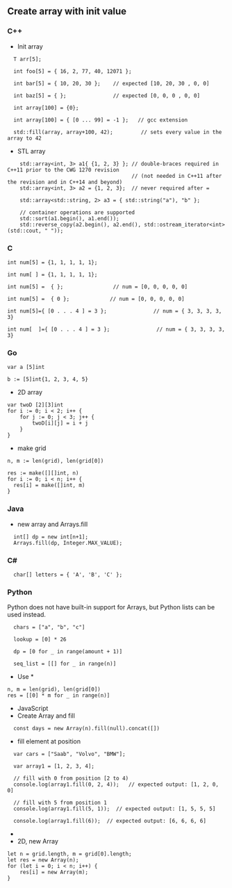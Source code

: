 ## Create array with init value
### C++
- Init array
```
  T arr[5];
   
  int foo[5] = { 16, 2, 77, 40, 12071 };

  int bar[5] = { 10, 20, 30 };    // expected [10, 20, 30 , 0, 0]

  int baz[5] = { };               // expected [0, 0, 0 , 0, 0]

  int array[100] = {0};

  int array[100] = { [0 ... 99] = -1 };   // gcc extension

  std::fill(array, array+100, 42);         // sets every value in the array to 42

```
- STL array
``` 
    std::array<int, 3> a1{ {1, 2, 3} }; // double-braces required in C++11 prior to the CWG 1270 revision
                                        // (not needed in C++11 after the revision and in C++14 and beyond)
    std::array<int, 3> a2 = {1, 2, 3};  // never required after =
    
    std::array<std::string, 2> a3 = { std::string("a"), "b" };
 
    // container operations are supported
    std::sort(a1.begin(), a1.end());
    std::reverse_copy(a2.begin(), a2.end(), std::ostream_iterator<int>(std::cout, " "));

```

### C
```
int num[5] = {1, 1, 1, 1, 1};

int num[ ] = {1, 1, 1, 1, 1};

int num[5] =  { };                // num = [0, 0, 0, 0, 0]

int num[5] =  { 0 };             // num = [0, 0, 0, 0, 0]

int num[5]={ [0 . . . 4 ] = 3 };               // num = { 3, 3, 3, 3, 3}

int num[  ]={ [0 . . . 4 ] = 3 };               // num = { 3, 3, 3, 3, 3}

```
### Go
```
var a [5]int

b := [5]int{1, 2, 3, 4, 5}

```
- 2D array
```
var twoD [2][3]int
for i := 0; i < 2; i++ {
    for j := 0; j < 3; j++ {
        twoD[i][j] = i + j
    }
}
```
- make grid
```
n, m := len(grid), len(grid[0])

res := make([][]int, n)
for i := 0; i < n; i++ {
  res[i] = make([]int, m)
}
```

### Java
- new array and Arrays.fill
```
  int[] dp = new int[n+1];
  Arrays.fill(dp, Integer.MAX_VALUE);
```


### C#
```
  char[] letters = { 'A', 'B', 'C' };
```

### Python
Python does not have built-in support for Arrays, but Python lists can be used instead.
```
  chars = ["a", "b", "c"]

  lookup = [0] * 26

  dp = [0 for _ in range(amount + 1)]   

  seq_list = [[] for _ in range(n)]
```

- Use *
```
n, m = len(grid), len(grid[0])
res = [[0] * m for _ in range(n)]
```

- JavaScript
- Create Array and fill
```
  const days = new Array(n).fill(null).concat([])
```

- fill element at position
```
  var cars = ["Saab", "Volvo", "BMW"];

  var array1 = [1, 2, 3, 4];

  // fill with 0 from position [2 to 4)
  console.log(array1.fill(0, 2, 4));   // expected output: [1, 2, 0, 0]

  // fill with 5 from position 1
  console.log(array1.fill(5, 1));  // expected output: [1, 5, 5, 5]

  console.log(array1.fill(6));  // expected output: [6, 6, 6, 6]  
```

- 
- 2D, new Array
```
let n = grid.length, m = grid[0].length;
let res = new Array(n);
for (let i = 0; i < n; i++) {
    res[i] = new Array(m);
}
```